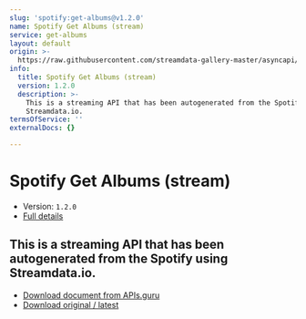 ```yaml
---
slug: 'spotify:get-albums@v1.2.0'
name: Spotify Get Albums (stream)
service: get-albums
layout: default
origin: >-
  https://raw.githubusercontent.com/streamdata-gallery-master/asyncapi/master/_listings/spotify/spotify-get-albums-stream-async.md
info:
  title: Spotify Get Albums (stream)
  version: 1.2.0
  description: >-
    This is a streaming API that has been autogenerated from the Spotify using
    Streamdata.io.
termsOfService: ''
externalDocs: {}

---
```

# Spotify Get Albums (stream)

* Version: `1.2.0`
* [Full details](../html/spotify:get-albums@v1.2.0.html)



## This is a streaming API that has been autogenerated from the Spotify using Streamdata.io.



* [Download document from APIs.guru](https://raw.githubusercontent.com/APIs-guru/asyncapi-directory/master/docs/APIs/spotify%3Aget-albums%40v1.2.0.yaml)
* [Download original / latest](https://raw.githubusercontent.com/streamdata-gallery-master/asyncapi/master/_listings/spotify/spotify-get-albums-stream-async.md)

<script type="application/ld+json">
{
  "@context": "http://schema.org/",
  "@type": "WebAPI",
  "description": "This is a streaming API that has been autogenerated from the Spotify using Streamdata.io.",
  "documentation": "",

  "name": "Spotify Get Albums (stream)"
}
</script>
